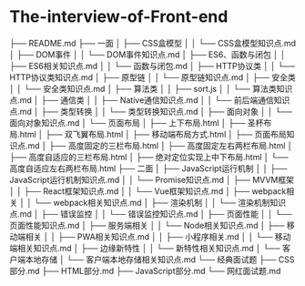 # The-interview-of-Front-end

├── README.md
├── 一面
│   ├── CSS盒模型
│   │   └── CSS盒模型知识点.md
│   ├── DOM事件
│   │   └── DOM事件知识点.md
│   ├── ES6、函数与闭包
│   │   ├── ES6相关知识点.md
│   │   └── 函数与闭包.md
│   ├── HTTP协议类
│   │   └── HTTP协议类知识点.md
│   ├── 原型链
│   │   └── 原型链知识点.md
│   ├── 安全类
│   │   └── 安全类知识点.md
│   ├── 算法类
│   │   ├── sort.js
│   │   └── 算法类知识点.md
│   ├── 通信类
│   │   ├── Native通信知识点.md
│   │   └── 前后端通信知识点.md
│   ├── 类型转换
│   │   └── 类型转换知识点.md
│   ├── 面向对象
│   │   └── 面向对象知识点.md
│   └── 页面布局
│       ├── 上下布局.html
│       ├── 圣杯布局.html
│       ├── 双飞翼布局.html
│       ├── 移动端布局方式.html
│       ├── 页面布局知识点.md
│       ├── 高度固定的三栏布局.html
│       ├── 高度固定左右两栏布局.html
│       ├── 高度自适应的三栏布局.html
│       ├── 绝对定位实现上中下布局.html
│       └── 高度自适应左右两栏布局.html
├── 二面
│   ├── JavaScript运行机制
│   │   ├── JavaScript运行机制知识点.md
│   │   └── Promise知识点.md
│   ├── MVVM框架
│   │   ├── React框架知识点.md
│   │   └── Vue框架知识点.md
│   ├── webpack相关
│   │   └── webpack相关知识点.md
│   ├── 渲染机制
│   │   └── 渲染机制知识点.md
│   ├── 错误监控
│   │   └── 错误监控知识点.md
│   ├── 页面性能
│   │   └── 页面性能知识点.md
│   ├── 服务端相关
│   │   └── Node相关知识点.md
│   ├── 移动端相关
│   │   ├── PWA相关知识点.md
│   │   ├── 小程序相关.md
│   │   └── 移动端相关知识点.md
│   ├── 边缘新特性
│   │   └── 新特性相关知识点.md
│   └── 客户端本地存储
│       └── 客户端本地存储相关知识点.md
└── 经典面试题
    ├── CSS部分.md
    ├── HTML部分.md
    ├── JavaScript部分.md
    └── 网红面试题.md
